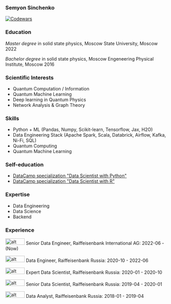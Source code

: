 ### Semyon Sinchenko

[![Codewars](https://www.codewars.com/users/semyon_sinchenko/badges/large)](https://www.codewars.com/users/semyon_sinchenko)

<!-- [![Semyon's GitHub stats](https://github-readme-stats.vercel.app/api?username=SemyonSinchenko)](https://github.com/anuraghazra/github-readme-stats)
[![Top Languages](https://github-readme-stats.vercel.app/api/top-langs/?username=SemyonSinchenko&hide=Jupyter+Notebook)](https://github.com/anuraghazra/github-readme-stats) -->



### Education

*Master degree* in solid state physics, Moscow State University, Moscow 2022

*Bachelor degree* in solid state physics, Moscow Engeneering Physical Institute, Moscow 2016

### Scientific Interests

* Quantum Computation / Information
* Quantum Machine Learning
* Deep learning in Quantum Physics
* Network Analysis & Graph Theory

### Skills

* Python + ML (Pandas, Numpy, Scikit-learn, Tensorflow, Jax, H2O)
* Data Engineering Stack (Apache Spark, Scala, Databrick, Airflow, Kafka, Ni-Fi, SQL)
* Quantum Computing
* Quantum Machine Learning


### Self-education

* [DataCamp specialization "Data Scientist with Python"](https://www.datacamp.com/statement-of-accomplishment/track/72b166cfeba7ca2ebeed7dd44e3b18a0729bf67c)
* [DataCamp specialization "Data Scientist with R"](https://www.datacamp.com/statement-of-accomplishment/track/330dcd1da90b6b3daf0c8060bbb524762142aff1)

### Expertise

* Data Engineering
* Data Science
* Backend

### Experience

<img src="https://upload.wikimedia.org/wikipedia/commons/thumb/c/c7/Raiffeisen_Bank.svg/264px-Raiffeisen_Bank.svg.png" alt="alt text" width="60" height="20"> Senior Data Engineer, Raiffeisenbank International AG: 2022-06 - (Now)

<img src="https://upload.wikimedia.org/wikipedia/commons/thumb/c/c7/Raiffeisen_Bank.svg/264px-Raiffeisen_Bank.svg.png" alt="alt text" width="60" height="20"> Data Engineer, Raiffeisenbank Russia: 2020-10 - 2022-06

<img src="https://upload.wikimedia.org/wikipedia/commons/thumb/c/c7/Raiffeisen_Bank.svg/264px-Raiffeisen_Bank.svg.png" alt="alt text" width="60" height="20"> Expert Data Scientist, Raiffeisenbank Russia: 2020-01 - 2020-10

<img src="https://upload.wikimedia.org/wikipedia/commons/thumb/c/c7/Raiffeisen_Bank.svg/264px-Raiffeisen_Bank.svg.png" alt="alt text" width="60" height="20"> Senior Data Scientist, Raiffeisenbank Russia: 2019-04 - 2020-01

<img src="https://upload.wikimedia.org/wikipedia/commons/thumb/c/c7/Raiffeisen_Bank.svg/264px-Raiffeisen_Bank.svg.png" alt="alt text" width="60" height="20"> Data Analyst, Raiffeisenbank Russia: 2018-01 - 2019-04
